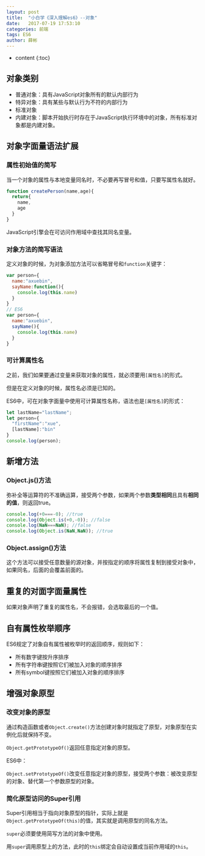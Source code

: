 ```yaml
---
layout: post
title:  "小白学《深入理解es6》--对象"
date:   2017-07-19 17:53:10
categories: 前端
tags: ES6
author: 薛彬
---
```


* content
{:toc}





## 对象类别

- 普通对象：具有JavaScript对象所有的默认内部行为
- 特异对象：具有某些与默认行为不符的内部行为
- 标准对象
- 内建对象：脚本开始执行时存在于JavaScript执行环境中的对象，所有标准对象都是内建对象。

## 对象字面量语法扩展

### 属性初始值的简写

当一个对象的属性与本地变量同名时，不必要再写冒号和值，只要写属性名就好。

```javascript
function createPerson(name,age){
  return{
    name,
    age   
  }
}
```

JavaScript引擎会在可访问作用域中查找其同名变量。

### 对象方法的简写语法

定义对象的时候，为对象添加方法可以省略冒号和`function`关键字：

```javascript
var person={
  name:"axuebin",
  sayName:function(){
    console.log(this.name)
  }
}
// ES6
var person={
  name:"axuebin",
  sayName(){
    console.log(this.name)
  }
}
```

### 可计算属性名

之前，我们如果要通过变量来获取对象的属性，就必须要用`[属性名]`的形式。

但是在定义对象的时候，属性名必须是已知的。

ES6中，可在对象字面量中使用可计算属性名称，语法也是`[属性名]`的形式：

```javascript
let lastName="lastName";
let person={
  "firstName":"xue",
  [lastName]:"bin"
}
console.log(person);
```

## 新增方法

### Object.js()方法

弥补全等运算符的不准确运算，接受两个参数，如果两个参数**类型相同**且具有**相同的值**，则返回true。


```javascript
console.log(+0===-0); //true
console.log(Object.is(+0,-0)); //false
console.log(NaN===NaN); //false
console.log(Object.is(NaN,NaN)); //true
```

### Object.assign()方法

这个方法可以接受任意数量的源对象，并按指定的顺序将属性复制到接受对象中，如果同名，后面的会覆盖前面的。

## 重复的对面字面量属性

如果对象声明了重复的属性名，不会报错，会选取最后的一个值。

## 自有属性枚举顺序

 ES6规定了对象自有属性被枚举时的返回顺序，规则如下：

- 所有数字键按升序排序
- 所有字符串键按照它们被加入对象的顺序排序
- 所有symbol键按照它们被加入对象的顺序排序

## 增强对象原型

### 改变对象的原型

通过构造函数或者`Object.create()`方法创建对象时就指定了原型，对象原型在实例化后就保持不变。

`Object.getPrototypeOf()`返回任意指定对象的原型。

ES6中：

`Object.setPrototypeOf()`改变任意指定对象的原型，接受两个参数：被改变原型的对象、替代第一个参数原型的对象。

### 简化原型访问的Super引用

Super引用相当于指向对象原型的指针，实际上就是`Object.getPrototypeOf(this)`的值，其实就是调用原型的同名方法。

`super`必须要使用简写方法的对象中使用。

用`super`调用原型上的方法，此时的`this`绑定会自动设置成当前作用域的`this`。